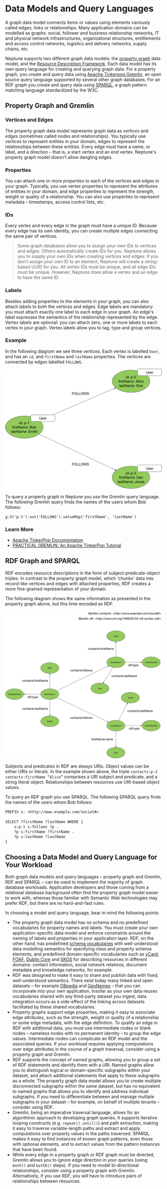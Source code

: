 # Data Models and Query Languages

A graph data model connects items or values using elements variously called edges, links or relationships. Many application domains can be modelled as graphs: social, follower and business relationship networks, IT and physical network infrastructures, organizatonal structures, entitlements and access control networks, logistics and delivery networks, supply chains, etc.

Neptune supports two different graph data models: the [property graph](https://en.wikipedia.org/wiki/Graph_database#Labeled-Property_Graph) data model, and the [Resource Description Framework](https://www.w3.org/RDF/). Each data model has its own query language for creating and querying graph data. For a property graph, you create and query data using [Apache Tinkerpop Gremlin](http://tinkerpop.apache.org/docs/current/reference/), an open source query language supported by several other graph databases. For an RDF graph you create and query data using [SPARQL](https://www.w3.org/TR/rdf-sparql-query/), a graph pattern matching language standardized by the W3C.

## Property Graph and Gremlin

### Vertices and Edges

The property graph data model represents graph data as _vertices_ and _edges_ (sometimes called nodes and relationships). You typically use vertices to represent entities in your domain, edges to represent the relationships between these entities. Every edge must have a name, or label, and a direction – that is, a start vertex and an end vertex. Neptune's property graph model doesn't allow dangling edges.

### Properties

You can attach one or more _properties_ to each of the vertices and edges in your graph. Typically, you use vertex properties to represent the attributes of entities in your domain, and edge properties to represent the strength, weight or quality of a relationship. You can also use properties to represent metadata – timestamps, access control lists, etc.

### IDs

Every vertex and every edge in the graph must have a unique ID. Because every edge has its own identity, you can create multiple edges connecting the same pair of vertices.

> Some graph databases allow you to assign your own IDs to vertices and edges. Others automatically create IDs for you. Neptune allows you to supply your own IDs when creating vertices and edges: if you don't assign your own ID to an element, Neptune will create a string-based UUID for you. All vertex IDs must be unique, and all edge IDs must be unique. However, Neptune does allow a vertex and an edge to have the same ID. 

### Labels

Besides adding properties to the elements in your graph, you can also attach labels to both the vertices and edges. Edge labels are mandatory: you must attach exactly one label to each edge in your graph. An edge's label expresses the semantics of the relationship represented by the edge. Vertex labels are optional: you can attach zero, one or more labels to each vertex in your graph. Vertex labels allow you to tag, type and group vertices. 

### Example

In the following diagram we see three vertices. Each vertex is labelled `User`, and has an `id`, and `firstName` and `lastName` properties. The vertices are connected by edges labelled `FOLLOWS`.

![Property Graph](property-graph.png)

To query a property graph in Neptune you use the Gremlin query language. The following Gremlin query finds the names of the users whom Bob follows:

```
g.V('p-1').out('FOLLOWS').valueMap('firstName', 'lastName')
```

### Learn More

  * [Apache TinkerPop Documentation](http://tinkerpop.apache.org/docs/current/reference/)
  * [PRACTICAL GREMLIN: An Apache TinkerPop Tutorial](http://kelvinlawrence.net/book/Gremlin-Graph-Guide.html)

## RDF Graph and SPARQL

RDF encodes resource descriptions in the form of subject-predicate-object triples. In contrast to the property graph model, which 'chunks' data into record-like vertices and edges with attached properties, RDF creates a more fine-grained representation of your domain.

The following diagram shows the same information as presented in the property graph above, but this time encoded as RDF.

![RDF](rdf.png)

Subjects and predicates in RDF are always URIs. Object values can be either URIs or literals. In the example shown above, the triple `contacts:p-2 contacts:firstName “Alice”` comprises a URI subject and predicate, and a string literal object. Relationships between resources use URI-based object values.

To query an RDF graph you use SPARQL. The following SPARQL query finds the names of the users whom Bob follows:

```
PREFIX s: <http://www.example.com/social#>

SELECT ?firstName ?lastName WHERE {
    s:p-1 s:follows ?p .
    ?p s:firstName ?firstName .
    ?p s:lastName ?lastName
}
```

## Choosing a Data Model and Query Language for Your Workload

Both graph data models and query languages – property graph and Gremlin, RDF and SPARQL – can be used to implement the majority of graph database workloads. Application developers and those coming from a relational database background often find the property graph model easier to work with, whereas those familiar with Semantic Web technologies may prefer RDF, but there are no hard-and-fast rules. 

In choosing a model and query language, bear in mind the following points:

  * The property graph data model has no schema and no predefined vocabularies for property names and labels. You must create your own application-specific data model and enforce constraints around the naming of labels and properties in your application layer. RDF, on the other hand, has predefined [schema vocabularies](https://www.w3.org/TR/rdf-schema/) with well-understood data modelling semantics for specifying class and property schema elements, and predefined domain-specific vocabularies such as [vCard](https://www.w3.org/TR/vcard-rdf/), [FOAF](http://xmlns.com/foaf/spec/), [Dublin Core](http://dublincore.org/) and [SKOS](https://www.w3.org/2004/02/skos/) for describing resources in different domains: contact information, social network relations, document metadata and knowledge networks, for example. 
  * RDF was designed to make it easy to share and publish data with fixed, well-understood semantics. There exist today many linked and open datasets – for example [DBpedia](https://en.wikipedia.org/wiki/DBpedia) and [GeoNames](https://en.wikipedia.org/wiki/GeoNames) – that you can incorporate into your own application. Insofar as your own data reuses vocabularies shared with any third-party dataset you ingest, data integration occurs as a side-effect of the linking across datasets facilitated by these shared vocabularies.
  * Property graphs support edge properties, making it easy to associate edge attributes, such as the strength, weight or quality of a relationship or some edge metadata, with the edge definition. To qualify an edge in RDF with additional data, you must use intermediate nodes or blank nodes – nameless nodes with no permanent identity – to group the edge values. Intermediate nodes can complicate an RDF model and the associated queries. If your workload requires applying computations over edge attributes in the course of a graph traversal, consider using a property graph and Gremlin.
  * RDF supports the concept of named graphs, allowing you to group a set of RDF statements and identify them with a URI. Named graphs allow you to distinguish logical or domain-specific subgraphs within your dataset, and attach additional statements that apply to these subgraphs as a whole. The property graph data model allows you to create multiple disconnected subgraphs within the same dataset, but has no equivalent to named graphs that allows you to identify and address individual subgraphs. If you need to differentiate between and manage multiple subgraphs in your dataset – for example, on behalf of multiple tenants – consider using RDF.
  * Gremlin, being an imperative traversal language, allows for an algorithmic approach to developing graph queries. It supports iterative looping constructs (e.g. `repeat().until()`) and path extraction, making it easy to traverse variable-length paths and extract and apply computations over property values in the paths traversed. SPARQL makes it easy to find instances of known graph patterns, even those with optional elements, and to extract values from the pattern instances that have been found.
  * While every edge in a property graph or RDF graph must be directed, Gremlin allows you to ignore edge direction in your queries (using `both()` and `bothE()` steps). If you need to model bi-directional relationships, consider using a property graph with Gremlin. Alternatively, if you use RDF, you will have to introduce pairs of relationships between resources.




